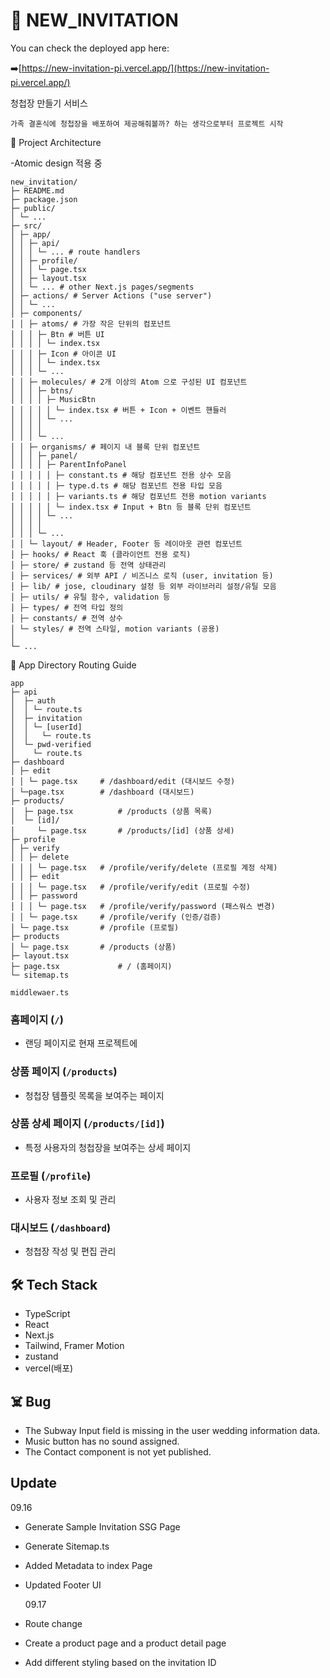 # 💌 NEW_INVITATION

You can check the deployed app here:

➡️[https://new-invitation-pi.vercel.app/](https://new-invitation-pi.vercel.app/)

청첩장 만들기 서비스

`가족 결혼식에 청첩장을 배포하여 제공해줘볼까? 하는 생각으로부터 프로젝트 시작`

📁 Project Architecture

-Atomic design 적용 중

```
new_invitation/
├─ README.md
├─ package.json
├─ public/
│ └─ ...
├─ src/
│ ├─ app/
│ │ ├─ api/
│ │ │ └─ ... # route handlers
│ │ ├─ profile/
│ │ │ └─ page.tsx
│ │ ├─ layout.tsx
│ │ └─ ... # other Next.js pages/segments
│ ├─ actions/ # Server Actions ("use server")
│ │ └─ ...
│ ├─ components/
│ │ ├─ atoms/ # 가장 작은 단위의 컴포넌트
│ │ │ ├─ Btn # 버튼 UI
│ │ │ │ └─ index.tsx
│ │ │ ├─ Icon # 아이콘 UI
│ │ │ │ └─ index.tsx
│ │ │ └─ ...
│ │ ├─ molecules/ # 2개 이상의 Atom 으로 구성된 UI 컴포넌트
│ │ │ ├─ btns/
│ │ │ │ ├─ MusicBtn
│ │ │ │ │ └─ index.tsx # 버튼 + Icon + 이벤트 핸들러
│ │ │ │ └─ ...
│ │ │ │
│ │ │ └─ ...
│ │ ├─ organisms/ # 페이지 내 블록 단위 컴포넌트
│ │ │ ├─ panel/
│ │ │ │ ├─ ParentInfoPanel
│ │ │ │ │ ├─ constant.ts # 해당 컴포넌트 전용 상수 모음
│ │ │ │ │ ├─ type.d.ts # 해당 컴포넌트 전용 타입 모음
│ │ │ │ │ ├─ variants.ts # 해당 컴포넌트 전용 motion variants
│ │ │ │ │ └─ index.tsx # Input + Btn 등 블록 단위 컴포넌트
│ │ │ │ └─ ...
│ │ │ │
│ │ │ └─ ...
│ │ └─ layout/ # Header, Footer 등 레이아웃 관련 컴포넌트
│ ├─ hooks/ # React 훅 (클라이언트 전용 로직)
│ ├─ store/ # zustand 등 전역 상태관리
│ ├─ services/ # 외부 API / 비즈니스 로직 (user, invitation 등)
│ ├─ lib/ # jose, cloudinary 설정 등 외부 라이브러리 설정/유틸 모음
│ ├─ utils/ # 유틸 함수, validation 등
│ ├─ types/ # 전역 타입 정의
│ ├─ constants/ # 전역 상수
│ └─ styles/ # 전역 스타일, motion variants (공용)
│
└─ ...

```

📁 App Directory Routing Guide

```
app
├─ api
│  ├─ auth
│  │ └─ route.ts
│  ├─ invitation
│  │ └─ [userId]
│  │   └─ route.ts
│  └─ pwd-verified
│    └─ route.ts
├─ dashboard
│ ├─ edit
│ │ └─ page.tsx     # /dashboard/edit (대시보드 수정)
│ └─page.tsx        # /dashboard (대시보드)
├─ products/
│  ├─ page.tsx          # /products (상품 목록)
│  └─ [id]/
│     └─ page.tsx       # /products/[id] (상품 상세)
├─ profile
│ ├─ verify
│ │ ├─ delete
│ │ │ └─ page.tsx   # /profile/verify/delete (프로필 계정 삭제)
│ │ ├─ edit
│ │ │ └─ page.tsx   # /profile/verify/edit (프로필 수정)
│ │ ├─ password
│ │ │ └─ page.tsx   # /profile/verify/password (패스워스 변경)
│ │ └─ page.tsx     # /profile/verify (인증/검증)
│ └─ page.tsx       # /profile (프로필)
├─ products
│ └─ page.tsx       # /products (상품)
├─ layout.tsx
├─ page.tsx             # / (홈페이지)
└─ sitemap.ts

middlewaer.ts

```

### 홈페이지 (`/`)

- 랜딩 페이지로 현재 프로젝트에

### 상품 페이지 (`/products`)

- 청첩장 템플릿 목록을 보여주는 페이지

### 상품 상세 페이지 (`/products/[id]`)

- 특정 사용자의 청첩장을 보여주는 상세 페이지

### 프로필 (`/profile`)

- 사용자 정보 조회 및 관리

### 대시보드 (`/dashboard`)

- 청첩장 작성 및 편집 관리

## 🛠 Tech Stack

- TypeScript
- React
- Next.js
- Tailwind, Framer Motion
- zustand
- vercel(배포)

## ☠️ Bug

- The Subway Input field is missing in the user wedding information data.
- Music button has no sound assigned.
- The Contact component is not yet published.

## Update

09.16

- Generate Sample Invitation SSG Page
- Generate Sitemap.ts
- Added Metadata to index Page
- Updated Footer UI

  09.17

- Route change
- Create a product page and a product detail page
- Add different styling based on the invitation ID

